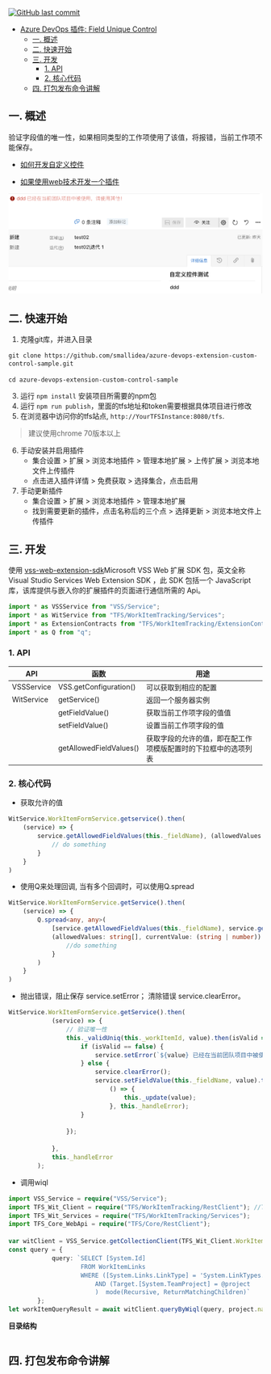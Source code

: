 [![GitHub last commit](https://img.shields.io/github/last-commit/smallidea/azure-devops-extension-custom-control-sample?logo=github&logoColor=white)](https://github.com/smallidea/azure-devops-extension-custom-control-sample) 

- [Azure DevOps 插件: Field Unique Control](#azure-devops-----field-unique-control)
  * [一. 概述](#----)
  * [二. 快速开始](#------)
  * [三. 开发](#----)
    + [1. API](#1-api)
    + [2. 核心代码](#2-----)
  * [四. 打包发布命令讲解](#----------)

## 一. 概述
 验证字段值的唯一性，如果相同类型的工作项使用了该值，将报错，当前工作项不能保存。

 - [如何开发自定义控件](https://www.visualstudio.com/en-us/docs/integrate/extensions/develop/custom-control)

 - [如果使用web技术开发一个插件](https://docs.microsoft.com/en-us/azure/devops/extend/get-started/node?view=azure-devops)

<img src='images/field_unique_1.png' />

## 二. 快速开始 

1. 克隆git库，并进入目录

``` shell / cmd / bash
git clone https://github.com/smallidea/azure-devops-extension-custom-control-sample.git

cd azure-devops-extension-custom-control-sample
```
        
3. 运行 `npm install` 安装项目所需要的npm包
4. 运行 `npm run publish`，里面的tfs地址和token需要根据具体项目进行修改
5. 在浏览器中访问你的tfs站点, `http://YourTFSInstance:8080/tfs`.
> 建议使用chrome 70版本以上
6. 手动安装并启用插件
   - 集合设置 > 扩展 > 浏览本地插件 > 管理本地扩展 > 上传扩展 > 浏览本地文件上传插件
   - 点击进入插件详情 > 免费获取 > 选择集合，点击启用
7. 手动更新插件
   - 集合设置 > 扩展 > 浏览本地插件 > 管理本地扩展
   - 找到需要更新的插件，点击名称后的三个点 > 选择更新 > 浏览本地文件上传插件

## 三. 开发
使用 [vss-web-extension-sdk](https://github.com/microsoft/vss-web-extension-sdk)Microsoft VSS Web 扩展 SDK 包，英文全称 Visual Studio Services Web Extension SDK
，此 SDK 包括一个 JavaScript 库，该库提供与嵌入你的扩展插件的页面进行通信所需的 Api。

```typescript
import * as VSSService from "VSS/Service";
import * as WitService from "TFS/WorkItemTracking/Services";
import * as ExtensionContracts from "TFS/WorkItemTracking/ExtensionContracts";
import * as Q from "q";
```

### 1. API
| API                | 函数                   | 用途                                                                     |
| ------------------ | --------------------------- | ------------------------------------------------------------------------- |
| VSSService         | VSS.getConfiguration()      | 可以获取到相应的配置      |
| WitService         | getService()                | 返回一个服务器实例                    |
|                    | getFieldValue()             | 获取当前工作项字段的值值                                    |
|                    | setFieldValue()             | 设置当前工作项字段的值       |
|                    | getAllowedFieldValues()     | 获取字段的允许的值，即在配工作项模版配置时的下拉框中的选项列表                                    |


### 2. 核心代码

- 获取允许的值
```typescript
WitService.WorkItemFormService.getservice().then(
    (service) => {
        service.getAllowedFieldValues(this._fieldName), (allowedValues: string[]) => {
            // do something
        }
    }
)
```

- 使用Q来处理回调, 当有多个回调时，可以使用Q.spread

```typescript
WitService.WorkItemFormService.getService().then(
    (service) => {
        Q.spread<any, any>(
            [service.getAllowedFieldValues(this._fieldName), service.getFieldValue(this._fieldName)],
            (allowedValues: string[], currentValue: (string | number)) => {
                //do something
            }
        )
    }
)
```

- 抛出错误，阻止保存 service.setError； 清除错误 service.clearError。
```typescript
WitService.WorkItemFormService.getService().then(
            (service) => {
                // 验证唯一性
                this._validUniq(this._workItemId, value).then(isValid => {
                    if (isValid == false) {
                        service.setError(`${value} 已经在当前团队项目中被使用，请使用其他！`);
                    } else {
                        service.clearError();
                        service.setFieldValue(this._fieldName, value).then(
                            () => {
                                this._update(value);
                            }, this._handleError);
                    }

                });

            },
            this._handleError
        );
```

- 调用wiql
```typescript
import VSS_Service = require("VSS/Service");
import TFS_Wit_Client = require("TFS/WorkItemTracking/RestClient"); //TFS/WorkItemTracking/RestClient
import TFS_Wit_Services = require("TFS/WorkItemTracking/Services");
import TFS_Core_WebApi = require("TFS/Core/RestClient");

var witClient = VSS_Service.getCollectionClient(TFS_Wit_Client.WorkItemTrackingHttpClient);
const query = {
            query: `SELECT [System.Id]
                    FROM WorkItemLinks 
                    WHERE ([System.Links.LinkType] = 'System.LinkTypes.Hierarchy-Forward') 
                        AND (Target.[System.TeamProject] = @project 
                        )  mode(Recursive, ReturnMatchingChildren)`
        };
let workItemQueryResult = await witClient.queryByWiql(query, project.name, null);
```

**目录结构**
```

```

## 四. 打包发布命令讲解
